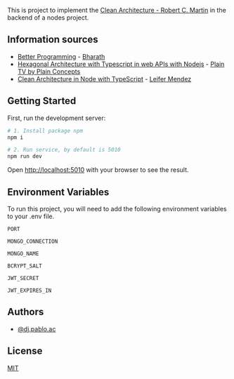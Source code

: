 This is project to implement the [Clean Architecture - Robert C. Martin](https://www.amazon.com/Clean-Architecture-Craftsmans-Software-Structure/dp/0134494164) in the backend of a nodes project.

## Information sources

- [Better Programming](https://betterprogramming.pub/the-clean-architecture-beginners-guide-e4b7058c1165) - [Bharath](https://medium.bharath-dev.com/)
- [Hexagonal Architecture with Typescript in web APIs with Nodejs](https://www.youtube.com/watch?v=ds7mHECHNj0) - [Plain TV by Plain Concepts](https://www.youtube.com/c/PlainTV)
- [Clean Architecture in Node with TypeScript](https://www.youtube.com/watch?v=497L4-LhvdM) - [Leifer Mendez](https://github.com/leifermendez)

## Getting Started

First, run the development server:

```bash
# 1. Install package npm
npm i

# 2. Run service, by default is 5010
npm run dev
```

Open [http://localhost:5010](http://localhost:5010) with your browser to see the result.

## Environment Variables

To run this project, you will need to add the following environment variables to your .env file.

`PORT`

`MONGO_CONNECTION`

`MONGO_NAME`

`BCRYPT_SALT`

`JWT_SECRET`

`JWT_EXPIRES_IN`

## Authors

- [@dj.pablo.ac](https://gitlab.com/dj.pablo.ac)

## License

[MIT](https://choosealicense.com/licenses/mit/)